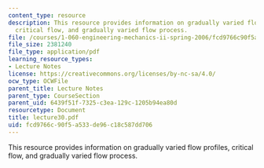 ```yaml
---
content_type: resource
description: This resource provides information on gradually varied flow profiles,
  critical flow, and gradually varied flow process.
file: /courses/1-060-engineering-mechanics-ii-spring-2006/fcd9766c90f5a533de96c18c587dd706_lecture30.pdf
file_size: 2381240
file_type: application/pdf
learning_resource_types:
- Lecture Notes
license: https://creativecommons.org/licenses/by-nc-sa/4.0/
ocw_type: OCWFile
parent_title: Lecture Notes
parent_type: CourseSection
parent_uid: 6439f51f-7325-c3ea-129c-1205b94ea80d
resourcetype: Document
title: lecture30.pdf
uid: fcd9766c-90f5-a533-de96-c18c587dd706
---
```

This resource provides information on gradually varied flow profiles, critical flow, and gradually varied flow process.